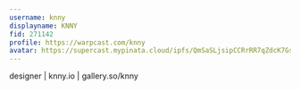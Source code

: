 ```yaml
---
username: knny
displayname: KNNY
fid: 271142
profile: https://warpcast.com/knny
avatar: https://supercast.mypinata.cloud/ipfs/QmSaSLjsipCCRrRR7qZdcK7GsnfPigPvmCnHwBigrsdCpN?filename=IMG_7635.jpeg
---
```

designer | knny.io | gallery.so/knny  
